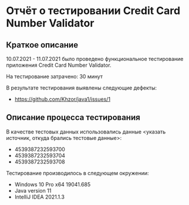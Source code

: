 # Отчёт о тестировании Credit Card Number Validator

## Краткое описание

10.07.2021 - 11.07.2021 было проведено функциональное тестирование приложения Credit Card Number Validator.

На тестирование затрачено: 30 минут

В результате тестирования выявлены следующие дефекты:
* https://github.com/Khzor/java1/issues/1

## Описание процесса тестирования

В качестве тестовых данных использовались данные <указать источник, откуда брались тестовые данные>:
* 4539387232593700 
* 4539387232593704
* 4539387232593708

Тестирование производилось в следующем окружении:
* Windows 10 Pro x64 19041.685
* Java version 11
* IntelliJ IDEA 2021.1.3